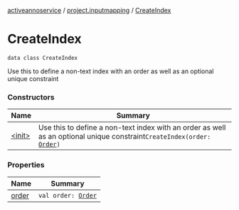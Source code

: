 [activeannoservice](../../index.md) / [project.inputmapping](../index.md) / [CreateIndex](./index.md)

# CreateIndex

`data class CreateIndex`

Use this to define a non-text index with an order as well as an optional unique constraint

### Constructors

| Name | Summary |
|---|---|
| [&lt;init&gt;](-init-.md) | Use this to define a non-text index with an order as well as an optional unique constraint`CreateIndex(order: `[`Order`](../../project.sort/-order/index.md)`)` |

### Properties

| Name | Summary |
|---|---|
| [order](order.md) | `val order: `[`Order`](../../project.sort/-order/index.md) |
